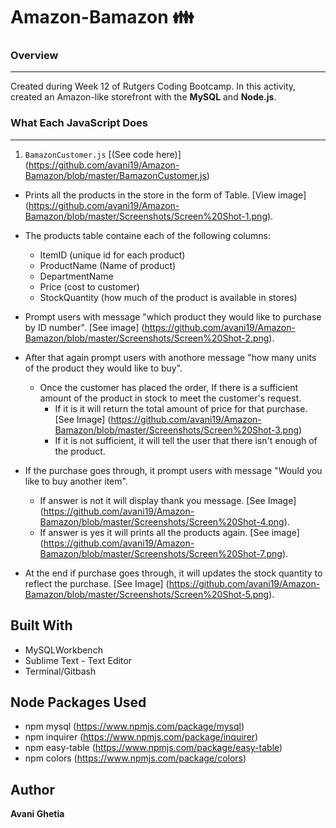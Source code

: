 # Amazon-Bamazon :family:

### Overview
***
Created during Week 12 of Rutgers Coding Bootcamp. In this activity, created an Amazon-like storefront with the **MySQL** and **Node.js**.
### What Each JavaScript Does
***
1. `BamazonCustomer.js`  [(See code here)] (https://github.com/avani19/Amazon-Bamazon/blob/master/BamazonCustomer.js)

  * Prints all the products in the store in the form of Table. [View image] (https://github.com/avani19/Amazon-Bamazon/blob/master/Screenshots/Screen%20Shot-1.png).
  * The products table containe each of the following columns:
  
    * ItemID (unique id for each product)
    * ProductName (Name of product)
    * DepartmentName
    * Price (cost to customer)
    * StockQuantity (how much of the product is available in stores)
  * Prompt users with message "which product they would like to purchase by ID number". [See image] (https://github.com/avani19/Amazon-Bamazon/blob/master/Screenshots/Screen%20Shot-2.png).
  * After that again prompt users with anothore message "how many units of the product they would like to buy".
    * Once the customer has placed the order, If there is a sufficient amount of the product in stock to meet the customer's request.
      * If it is  it will return the total amount of price for that purchase. [See Image] (https://github.com/avani19/Amazon-Bamazon/blob/master/Screenshots/Screen%20Shot-3.png)
      * If it is not sufficient, it will tell the user that there isn't enough of the product.
 * If the purchase goes through, it prompt users with message "Would you like to buy another item".
    * If answer is not it will display thank you message. [See Image] (https://github.com/avani19/Amazon-Bamazon/blob/master/Screenshots/Screen%20Shot-4.png).
    * If answer is yes it will prints all the products again. [See image] (https://github.com/avani19/Amazon-Bamazon/blob/master/Screenshots/Screen%20Shot-7.png).
* At the end if purchase goes through, it will updates the stock quantity to reflect the purchase. [See Image] (https://github.com/avani19/Amazon-Bamazon/blob/master/Screenshots/Screen%20Shot-5.png).

## Built With

* MySQLWorkbench
* Sublime Text - Text Editor
* Terminal/Gitbash

## Node Packages Used

* npm mysql (https://www.npmjs.com/package/mysql)
* npm inquirer (https://www.npmjs.com/package/inquirer)
* npm easy-table (https://www.npmjs.com/package/easy-table)
* npm colors (https://www.npmjs.com/package/colors)

## Author
**Avani Ghetia**
